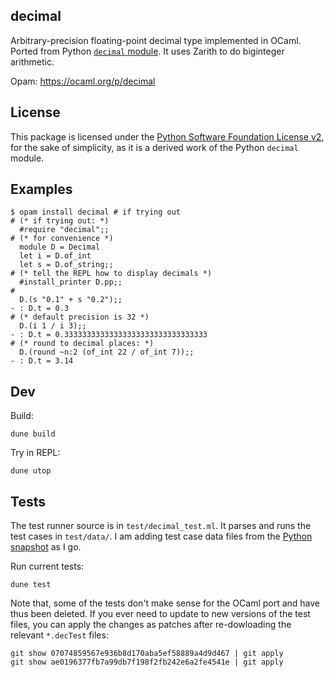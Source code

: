 ## decimal

Arbitrary-precision floating-point decimal type implemented in OCaml. Ported
from Python
[`decimal` module](https://github.com/python/cpython/blob/23831a7a90956e38b7d70304bb6afe30d37936de/Lib/_pydecimal.py).
It uses Zarith to do biginteger arithmetic.

Opam: https://ocaml.org/p/decimal

## License

This package is licensed under the
[Python Software Foundation License v2](https://github.com/python/cpython/blob/23831a7a90956e38b7d70304bb6afe30d37936de/LICENSE#L73),
for the sake of simplicity, as it is a derived work of the Python `decimal` module.

## Examples

    $ opam install decimal # if trying out
    # (* if trying out: *)
      #require "decimal";;
    # (* for convenience *)
      module D = Decimal
      let i = D.of_int
      let s = D.of_string;;
    # (* tell the REPL how to display decimals *)
      #install_printer D.pp;;
    #
      D.(s "0.1" + s "0.2");;
    - : D.t = 0.3
    # (* default precision is 32 *)
      D.(i 1 / i 3);;
    - : D.t = 0.33333333333333333333333333333333
    # (* round to decimal places: *)
      D.(round ~n:2 (of_int 22 / of_int 7));;
    - : D.t = 3.14

## Dev

Build:

    dune build

Try in REPL:

    dune utop

## Tests

The test runner source is in `test/decimal_test.ml`. It parses and runs the test
cases in `test/data/`. I am adding test case data files from the
[Python snapshot](https://github.com/python/cpython/tree/23831a7a90956e38b7d70304bb6afe30d37936de/Lib/test/decimaltestdata)
as I go.

Run current tests:

    dune test

Note that, some of the tests don't make sense for the OCaml port and have thus
been deleted. If you ever need to update to new versions of the test files, you
can apply the changes as patches after re-dowloading the relevant `*.decTest`
files:

    git show 07074859567e936b8d170aba5ef58889a4d9d467 | git apply
    git show ae0196377fb7a99db7f198f2fb242e6a2fe4541e | git apply

